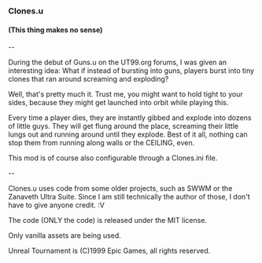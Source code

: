 ### Clones.u
#### (This thing makes no sense)

--

During the debut of Guns.u on the UT99.org forums, I was given an interesting
idea: What if instead of bursting into guns, players burst into tiny clones
that ran around screaming and exploding?

Well, that's pretty much it. Trust me, you might want to hold tight to your
sides, because they might get launched into orbit while playing this.

Every time a player dies, they are instantly gibbed and explode into dozens of
little guys. They will get flung around the place, screaming their little lungs
out and running around until they explode. Best of it all, nothing can stop
them from running along walls or the CEILING, even.

This mod is of course also configurable through a Clones.ini file.

--

Clones.u uses code from some older projects, such as SWWM or the Zanaveth Ultra
Suite. Since I am still technically the author of those, I don't have to give
anyone credit. :V

The code (ONLY the code) is released under the MIT license.

Only vanilla assets are being used.

Unreal Tournament is (C)1999 Epic Games, all rights reserved.

